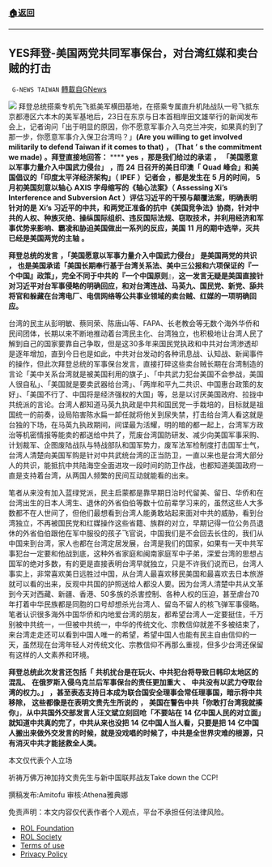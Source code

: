 ###  [:house:返回](README.md)
---


## YES拜登-美国两党共同军事保台，对台湾红媒和卖台贼的打击
` G-NEWS TAIWAN` [轉載自GNews](https://gnews.org/zh-hans/2598422/)

![](https://assets.gnews.org/wp-content/uploads/2022/05/USAAIT_1653484508.jpg) 
拜登总统搭乘专机先飞抵美军横田基地，在搭乘专属直升机陆战队一号飞抵东京都港区六本木的美军基地后，23日在东京与日本首相岸田文雄举行的新闻发布会上，记者询问「出于明显的原因，你不愿意军事介入乌克兰冲突，如果真的到了那一步，你愿意军事介入保卫台湾吗？」**(Are you willing to get involved militarily to defend Taiwan if it comes to that)** **，** **(That** **’** **s the commitment we made)** **。拜登直接地回答：** **** **yes** **，那是我们给过的承诺** **，** **「美国愿意以军事力量介入中国武力侵台」** **，而** **24** **日召开的美日印澳「** **Quad** **峰会」和美国倡议的「印度太平洋经济架构」（** **IPEF** **）记者会** **，都是发生在** **5** **月的时间，** **5** **月初美国刻意以轴心** **AXIS** **字母缩写的《轴心法案》（** **Assessing Xi’s Interference and Subversion Act** **）评估习近平的干预与颠覆法案，明确表明针对的是** **Xi’s** **习近平的中共，和两党正准备的抗中《美国竞争法》协商，针对中共的人权、种族灭绝、操纵国际组织、违反国际法规、窃取技术，并利用经济和军事优势来影响、霸凌和胁迫美国做出一系列的反应，美国** **11** **月的期中选举，灭共已经是美国两党的主轴** **。**
 
**拜登总统的发言** **，「美国愿意以军事力量介入中国武力侵台」** **是美国两党的共识** **，** **也是美国承诺「美国长期奉行基于台湾关系法、美中三公报和六项保证的『一个中国』政策」，完全不同于中共的『一个中国原则**』，**这一发言无疑是美国直接针对习近平对台军事侵略的明确回应，和对台湾连战、马英九、国民党、新党、舔共将官和躲藏在台湾电厂、电信网络等公共事业领域的卖台贼、红媒的一项明确回应。**
 
台湾的民主从彭明敏、蔡同荣、陈唐山等、FAPA、长老教会等无数个海外华侨和民间团体，长期以来不断地推动着台湾民主化、台湾独立，也积极地让台湾人民了解到自己的国家要靠自己争取，但是这30多年来国民党执政和中共对台湾渗透却是逐年增加，直到今日也是如此，中共对台发动的各种讯息战、认知战、新闻事件的操作，但此次拜登总统的军事保台发言，直接打碎这些卖台贼长期在台湾制造的言论「美中关系台湾就是被美国利用的旗子」、「中共武力犯台美国不会参战，美国人很自私」、「美国就是要卖武器给台湾」、「两岸和平九二共识、中国惠台政策的友好」、「美国不行了、中国将是经济强权的大国」等，总是以讨厌美国政府、拉拢中共统派的言论。台湾人都知道马英九执政是中共和国民党一手栽培的，目标就是祖国统一的前奏，设局陷害陈水扁一卸任就将他关到尿失禁，打击给台湾人看这就是台独的下场，在马英九执政期间，间谍最为活耀，明的暗的都一起上，台湾军方政治等机密情报等能卖的都送给中共了，荒废台湾国防研发、减少向美国军事采购、计划裁军、企图废陆战队与特战部队和国军势力，废军法军检制度打击国军士气，台湾人清楚向美国军购是针对中共武统台湾的正当防卫，一直以来也是台湾大部分人的共识，能抵抗中共陆海空全面进攻一段时间的防卫作战，也都知道美国政府一直是支持着台湾，从两国人频繁的民间互动就能看的出来。
 
笔者从来没有加入蓝绿党派，民主启蒙都是靠早期日治时代留美、留日、华侨和在台湾出生的日本人湾生、退休的外省伯伯等数十位前辈学习来的，虽然这些人大多数都不在人世间了，但他们最想看到台湾人能勇敢站起来面对中共的威胁，看到台湾独立，不再被国民党和红媒操作这些省籍、族群的对立，早期记得一位公务员退休的外省伯伯跟他在军中服役的孩子飞官说，中国我们是不会回去长住的，我们从中国来到台湾，家人也都在台湾定居发展，台湾是我们的国家，如果有一天中共军事犯台一定要和他战到底，这种外省家庭和闽南家庭军中子弟，深爱台湾的思想占国军的绝对多数，有的更是直接表明台湾早就独立，只是不许我们说而已，台湾人事实上，非常喜欢美日远胜过中国，从台湾人最喜欢移民美国和最喜欢去日本旅游就可以看的出来，反观中共国的护照送给人都没人要。因为台湾人清楚中共从文革到今天对西藏、新疆、香港、50多族的杀害控制、各种人权的压迫，甚至虐台70年打着中华民族都是同胞的口号却想杀光台湾人、留岛不留人的核飞弹军事侵略。笔者认识很多海外中国华侨和内地爱台湾的朋友，都希望台湾人一定要挺住，千万别被中共统一，一但被中共统一，中华的传统文化、宗教信仰就差不多被结束了，来台湾走走还可以看到中国人唯一的希望，希望中国人也能有民主自由信仰的一天，虽然现在台湾年轻人对传统文化、宗教信仰不再那么重视，但多少台湾还保留有这样的人文素养和环境。
 
**拜登总统此次发言还包括「** **共机扰台是在玩火、中共犯台将导致日韩印太地区的混乱、** **在俄罗斯入侵乌克兰后军事保台的责任更加重大** **、** **中共没有以武力夺取台湾的权力。」** **，甚至表态支持日本成为联合国安全理事会常任理事国，暗示将中共移除，** **这些都像是在表明文贵先生所说的** **，** **美国在警告中共「你敢打台湾我就揍你」**，**从中共国外交部发言人汪文斌立刻回呛「不要站在** **14** **亿中国人民的对立面」就知道中共真的完了，中共从来也没把** **14** **亿中国人当人看，只要是把** **14** **亿中国人搬出来做外交发言的时候，就是没戏唱的时候了，中共是全世界灾难的根源，只有消灭中共才能拯救全人类。**
 
本文仅代表个人立场
 
祈祷万佛万神加持文贵先生与新中国联邦战友Take down the CCP!
 
撰稿发布:Amitofu 审核:Athena雅典娜

免责声明：本文内容仅代表作者个人观点，平台不承担任何法律风险。
  
- [ROL Foundation](https://rolfoundation.org/)
- [ROL Society](https://rolsociety.org/)
- [Terms of use](https://gnews.org/terms-of-use-3/)
- [Privacy Policy](https://gnews.org/privacy-policy/)

